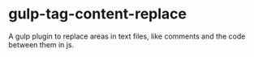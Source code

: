 # gulp-tag-content-replace
A gulp plugin to replace areas in text files, like comments and the code between them in js.
